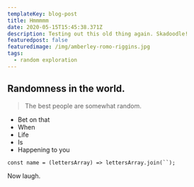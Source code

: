 ```yaml
---
templateKey: blog-post
title: Hmmmmm
date: 2020-05-15T15:45:38.371Z
description: Testing out this old thing again. Skadoodle!
featuredpost: false
featuredimage: /img/amberley-romo-riggins.jpg
tags:
  - random exploration
---
```

## Randomness in the world.

> The best people are somewhat random.

* Bet on that
* When
* Life
* Is
* Happening to you


```
const name = (lettersArray) => lettersArray.join(``);
```

Now laugh.
